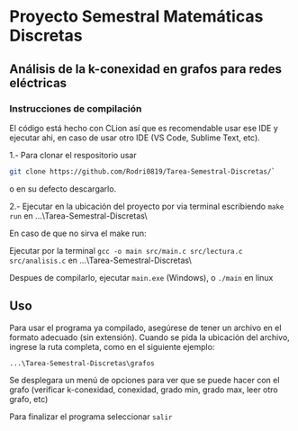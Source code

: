# Proyecto Semestral Matemáticas Discretas 
## Análisis de la k-conexidad en grafos para redes eléctricas

### Instrucciones de compilación 

El código está hecho con CLion así que es recomendable usar ese IDE y ejecutar ahi, en caso de usar otro IDE (VS Code, Sublime Text, etc).

1.- Para clonar el respositorio usar
```bash
git clone https://github.com/Rodri0819/Tarea-Semestral-Discretas/`
```
o en su defecto descargarlo.

2.- Ejecutar en la ubicación del proyecto por via terminal escribiendo `make run` en ...\Tarea-Semestral-Discretas\

En caso de que no sirva el make run:

Ejecutar por la terminal `gcc -o main src/main.c src/lectura.c src/analisis.c` en ...\Tarea-Semestral-Discretas\

Despues de compilarlo, ejecutar `main.exe` (Windows), o `./main` en linux

## Uso
Para usar el programa ya compilado, asegúrese de tener un archivo en el formato adecuado (sin extensión). Cuando se pida la ubicación del archivo, ingrese la ruta completa, como en el siguiente ejemplo:

`...\Tarea-Semestral-Discretas\grafos`

Se desplegara un menú de opciones para ver que se puede hacer con el grafo (verificar k-conexidad, conexidad, grado min, grado max, leer otro grafo, etc)

Para finalizar el programa seleccionar `salir`
